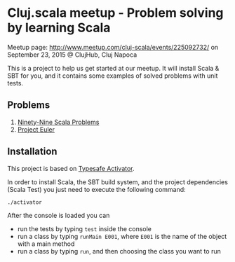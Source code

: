 # Cluj.scala meetup - Problem solving by learning Scala

Meetup page: http://www.meetup.com/cluj-scala/events/225092732/
on September 23, 2015 @ ClujHub, Cluj Napoca

This is a project to help us get started at our meetup. It will install Scala & SBT for you, and it contains some examples of solved problems with unit tests.

## Problems

1. [Ninety-Nine Scala Problems](http://aperiodic.net/phil/scala/s-99/)
2. [Project Euler](https://projecteuler.net/archives)

## Installation

This project is based on [Typesafe Activator](https://www.typesafe.com/activator/docs).

In order to install Scala, the SBT build system, and the project dependencies (Scala Test) you just need to execute the following command:

```bash
./activator
```

After the console is loaded you can

* run the tests by typing `test` inside the console
* run a class by typing `runMain E001`, where `E001` is the name of the object with a main method
* run a class by typing `run`, and then choosing the class you want to run

